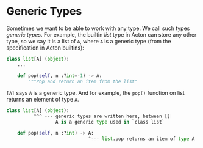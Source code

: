 # Generic Types

Sometimes we want to be able to work with any type. We call such types *generic types*. For example, the builtin *list* type in Acton can store any other type, so we say it is a list of `A`, where `A` is a generic type (from the specification in Acton builtins):

```python
class list[A] (object):
    ...

    def pop(self, n :?int=-1) -> A:
        """Pop and return an item from the list"
```

`[A]` says `A` is a generic type. And for example, the `pop()` function on list returns an element of type `A`.

```python
class list[A] (object):
          ^^^ --- generic types are written here, between []
                  A is a generic type used in `class list`

    def pop(self, n :?int) -> A:
                              ^--- list.pop returns an item of type A
```
